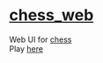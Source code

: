 # [chess_web](https://chess-web-ui.herokuapp.com)
Web UI for [chess](https://github.com/felixwortmann/chess)<br>
Play [here](https://chess-web-ui.herokuapp.com)

